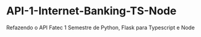 # API-1-Internet-Banking-TS-Node
Refazendo o API Fatec 1 Semestre de Python, Flask para Typescript e Node
